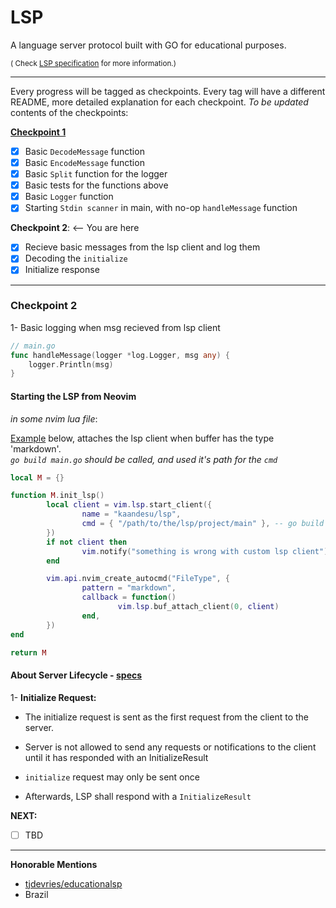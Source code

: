 # LSP

A language server protocol built with GO for educational purposes.

<small>
(
Check <a href="https://microsoft.github.io/language-server-protocol/specifications/lsp/3.17/specification/">LSP specification</a> for more information.)</small>

---

Every progress will be tagged as checkpoints. Every tag will have a different README, more detailed explanation for each checkpoint. _To be updated_ contents of the checkpoints:

**[Checkpoint 1](./CHECKPOINT1.md)**

- [x] Basic `DecodeMessage` function
- [x] Basic `EncodeMessage` function
- [x] Basic `Split` function for the logger
- [x] Basic tests for the functions above
- [x] Basic `Logger` function
- [x] Starting `Stdin scanner` in main, with no-op `handleMessage` function

**Checkpoint 2**: <-- You are here<br>

- [x] Recieve basic messages from the lsp client and log them
- [x] Decoding the `initialize`
- [x] Initialize response

---

### Checkpoint 2

1- Basic logging when msg recieved from lsp client

```go
// main.go
func handleMessage(logger *log.Logger, msg any) {
	logger.Println(msg)
}
```

#### Starting the LSP from Neovim

_in some nvim lua file_:

[Example](./appendix/lsp_first_message_cp2.lua) below, attaches the lsp client when buffer has the type 'markdown'. <br>
_`go build main.go` should be called, and used it's path for the `cmd`_

```lua
local M = {}

function M.init_lsp()
        local client = vim.lsp.start_client({
                name = "kaandesu/lsp",
                cmd = { "/path/to/the/lsp/project/main" }, -- go build main.go
        })
        if not client then
                vim.notify("something is wrong with custom lsp client")
        end

        vim.api.nvim_create_autocmd("FileType", {
                pattern = "markdown",
                callback = function()
                        vim.lsp.buf_attach_client(0, client)
                end,
        })
end

return M

```

#### About Server Lifecycle - [specs](https://microsoft.github.io/language-server-protocol/specifications/lsp/3.17/specification/#lifeCycleMessages)

1- **Initialize Request:** <br>

- The initialize request is sent as the first request from the client to the server.
- Server is not allowed to send any requests or notifications to the client until it has responded with an InitializeResult
- `initialize` request may only be sent once

- Afterwards, LSP shall respond with a `InitializeResult`

**NEXT:**

- [ ] TBD

---

**Honorable Mentions**

- [tjdevries/educationalsp](https://github.com/tjdevries/educationalsp)
- Brazil
